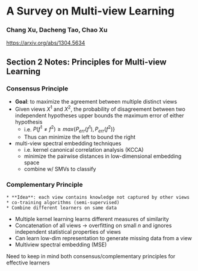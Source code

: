 # A Survey on Multi-view Learning

### Chang Xu, Dacheng Tao, Chao Xu

https://arxiv.org/abs/1304.5634

## Section 2 Notes: Principles for Multi-view Learning

### Consensus Principle

* **Goal**: to maximize the agreement between multiple distinct views
* Given views $X^1$ and $X^2$, the probability of disagreement between two independent hypotheses upper bounds the maximum error of either hypothesis
  * i.e. $P(f^1 \neq f^2) \geq max\{P_{err}(f^1),P_{err}(f^2)\}$
  * Thus can minimize the left to bound the right
* multi-view spectral embedding techniques
  * i.e. kernel canonical correlation analysis (KCCA) 
  * minimize the pairwise distances in low-dimensional embedding space
  * combine w/ SMVs to classify

### Complementary Principle

	* **Idea**: each view contains knowledge not captured by other views
	* co-training algorithms (semi-supervised)
	* Combine different learners on same data
 * Multiple kernel learning learns different measures of similarity
 * Concatenation of all views -> overfitting on small $n$ and ignores independent statistical properties of views
 * Can learn low-dim representation to generate missing data from a view
 * Multiview spectral embedding (MSE)

Need to keep in mind both consensus/complementary principles for effective learners

